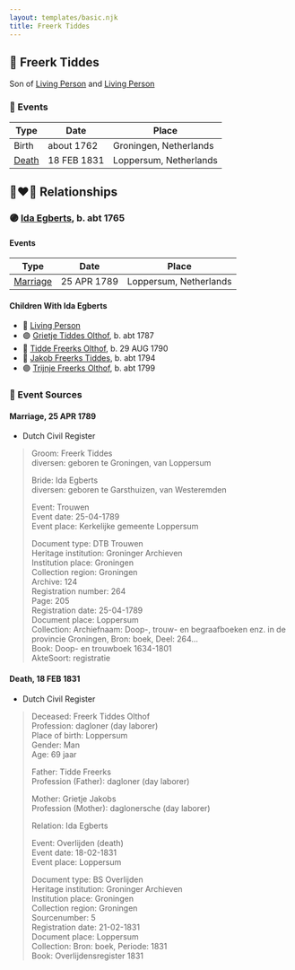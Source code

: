 ```yaml
---
layout: templates/basic.njk
title: Freerk Tiddes
---
```

## 🔵 Freerk Tiddes

Son of [Living Person](/people/3/35267914) and [Living Person](/people/4/42339241)

### 📆 Events

Type | Date | Place
------ | ------ | ------
Birth | about 1762 | Groningen, Netherlands
[Death](#event-565f8f08-24a4-440e-b5b0-e5b37c82e55f) | 18 FEB 1831 | Loppersum, Netherlands

## 👩‍❤️‍👨 Relationships

### 🟣 [Ida Egberts](/people/6/68075578), b. abt 1765

#### Events

Type | Date | Place
------ | ------ | ------
[Marriage](#event-769d4eec-149d-4d71-83e9-1de13bfaf6ea) | 25 APR 1789 | Loppersum, Netherlands
#### Children With Ida Egberts
* 🔵 [Living Person](/people/5/57899032)
* 🟣 [Grietje Tiddes Olthof](/people/5/57641632), b. abt 1787
* 🔵 [Tidde Freerks Olthof](/people/7/7481187), b. 29 AUG 1790
* 🔵 [Jakob Freerks Tiddes](/people/1/17712576), b. abt 1794
* 🟣 [Trijnje Freerks Olthof](/people/5/5004158), b. abt 1799
### 📰 Event Sources

#### <a id="event-769d4eec-149d-4d71-83e9-1de13bfaf6ea"></a> Marriage, 25 APR 1789
* Dutch Civil Register
>   
  > Groom: Freerk Tiddes  
  > diversen: geboren te Groningen, van Loppersum  
  >   
  > Bride: Ida Egberts  
  > diversen: geboren te Garsthuizen, van Westeremden  
  >   
  > Event: Trouwen  
  > Event date: 25-04-1789  
  > Event place: Kerkelijke gemeente Loppersum  
  >   
  > Document type: DTB Trouwen  
  > Heritage institution: Groninger Archieven  
  > Institution place: Groningen  
  > Collection region: Groningen  
  > Archive: 124  
  > Registration number: 264  
  > Page: 205  
  > Registration date: 25-04-1789  
  > Document place: Loppersum  
  > Collection: Archiefnaam: Doop-, trouw- en begraafboeken enz. in de provincie Groningen, Bron: boek, Deel: 264...  
  > Book: Doop- en trouwboek 1634-1801  
  > AkteSoort: registratie  
  >

#### <a id="event-565f8f08-24a4-440e-b5b0-e5b37c82e55f"></a> Death, 18 FEB 1831
* Dutch Civil Register
>   
  > Deceased: Freerk Tiddes Olthof  
  > Profession: dagloner (day laborer)  
  > Place of birth: Loppersum  
  > Gender: Man  
  > Age: 69 jaar  
  >   
  > Father: Tidde Freerks  
  > Profession (Father): dagloner (day laborer)  
  >   
  > Mother: Grietje Jakobs  
  > Profession (Mother): daglonersche (day laborer)  
  >   
  > Relation: Ida Egberts  
  >   
  > Event: Overlijden (death)  
  > Event date: 18-02-1831  
  > Event place: Loppersum  
  >   
  > Document type: BS Overlijden  
  > Heritage institution: Groninger Archieven  
  > Institution place: Groningen  
  > Collection region: Groningen  
  > Sourcenumber: 5  
  > Registration date: 21-02-1831  
  > Document place: Loppersum  
  > Collection: Bron: boek, Periode: 1831  
  > Book: Overlijdensregister 1831  
  >